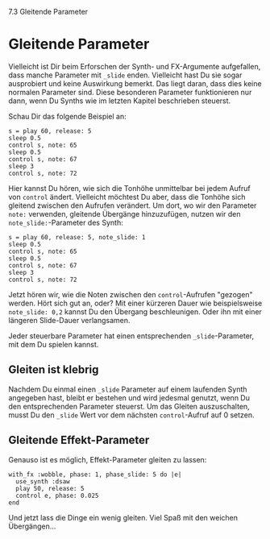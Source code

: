7.3 Gleitende Parameter

# Gleitende Parameter

Vielleicht ist Dir beim Erforschen der Synth- und FX-Argumente
aufgefallen, dass manche Parameter mit `_slide` enden. 
Vielleicht hast Du sie sogar ausprobiert und keine Auswirkung bemerkt. 
Das liegt daran, dass dies keine normalen Parameter sind. Diese
besonderen Parameter funktionieren nur dann, wenn Du Synths wie im
letzten Kapitel beschrieben steuerst.

Schau Dir das folgende Beispiel an:

```
s = play 60, release: 5
sleep 0.5
control s, note: 65
sleep 0.5
control s, note: 67
sleep 3
control s, note: 72
```

Hier kannst Du hören, wie sich die Tonhöhe unmittelbar bei jedem Aufruf 
von `control` ändert. Vielleicht möchtest Du aber, dass die Tonhöhe 
sich gleitend zwischen den Aufrufen verändert. Um dort, wo wir den 
Parameter `note:` verwenden, gleitende Übergänge hinzuzufügen, nutzen 
wir den `note_slide:`-Parameter des Synth:

```
s = play 60, release: 5, note_slide: 1
sleep 0.5
control s, note: 65
sleep 0.5
control s, note: 67
sleep 3
control s, note: 72
```

Jetzt hören wir, wie die Noten zwischen den `control`-Aufrufen "gezogen" 
werden. Hört sich gut an, oder? Mit einer kürzeren Dauer wie
beispielsweise `note_slide: 0,2` kannst Du den Übergang beschleunigen.
Oder ihn mit einer längeren Slide-Dauer verlangsamen.

Jeder steuerbare Parameter hat einen entsprechenden `_slide`-Parameter,
mit dem Du spielen kannst.

## Gleiten ist klebrig

Nachdem Du einmal einen `_slide` Parameter auf einem laufenden Synth 
angegeben hast, bleibt er bestehen und wird jedesmal genutzt, wenn Du 
den entsprechenden Parameter steuerst. Um das Gleiten auszuschalten, 
musst Du den `_slide` Wert vor dem nächsten `control`-Aufruf auf 0 
setzen.

## Gleitende Effekt-Parameter

Genauso ist es möglich, Effekt-Parameter gleiten zu lassen:

```
with_fx :wobble, phase: 1, phase_slide: 5 do |e|
  use_synth :dsaw
  play 50, release: 5
  control e, phase: 0.025
end
```

Und jetzt lass die Dinge ein wenig gleiten. Viel Spaß mit den
weichen Übergängen...
